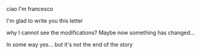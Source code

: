 ciao
I'm francesco

I'm glad to write you this letter

why I cannot see the modifications?
Maybe now something has changed...

In some way yes... but it's not the end of the story
